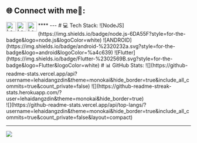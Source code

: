 
## 🌐 Connect with me🤝:
  <a href="mailto:lehaidang.work@gmail.com">
    <img align="left" alt="Le Hai Dang | Gmail" width="26px" src="https://www.vectorlogo.zone/logos/gmail/gmail-icon.svg" />
  </a>
   <a href="https://www.facebook.com/A.lehaidang">
    <img align="left" alt="Le Hai Dang| Facebook" width="26px" src="https://www.vectorlogo.zone/logos/facebook/facebook-tile.svg" />
  </a>
   <a href="https://github.com/lehaidangzdin">
    <img align="left" alt="Le Hai Dang| Github" width="26px" src="https://www.vectorlogo.zone/logos/github/github-tile.svg" />
  </a>
****
---
# 💻 Tech Stack:
![NodeJS](https://img.shields.io/badge/node.js-6DA55F?style=for-the-badge&logo=node.js&logoColor=white) ![ANDROID](https://img.shields.io/badge/android-%2320232a.svg?style=for-the-badge&logo=android&logoColor=%a4c639) ![Flutter](https://img.shields.io/badge/Flutter-%2302569B.svg?style=for-the-badge&logo=Flutter&logoColor=white)
# 📊 GitHub Stats:
![](https://github-readme-stats.vercel.app/api?username=lehaidangzdin&theme=monokai&hide_border=true&include_all_commits=true&count_private=false)
![](https://github-readme-streak-stats.herokuapp.com/?user=lehaidangzdin&theme=monokai&hide_border=true)<br/>
![](https://github-readme-stats.vercel.app/api/top-langs/?username=lehaidangzdin&theme=monokai&hide_border=true&include_all_commits=true&count_private=false&layout=compact)

---
[![](https://visitcount.itsvg.in/api?id=lehaidangzdin&icon=0&color=0)](https://visitcount.itsvg.in)

<!-- Proudly created with GPRM ( https://gprm.itsvg.in ) -->
